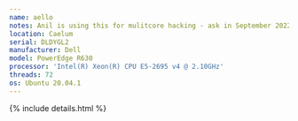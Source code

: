 ```yaml
---
name: aello
notes: Anil is using this for mulitcore hacking - ask in September 2022
location: Caelum
serial: DLDYGL2
manufacturer: Dell
model: PowerEdge R630
processor: 'Intel(R) Xeon(R) CPU E5-2695 v4 @ 2.10GHz'
threads: 72
os: Ubuntu 20.04.1
---
```

{% include details.html %} 

